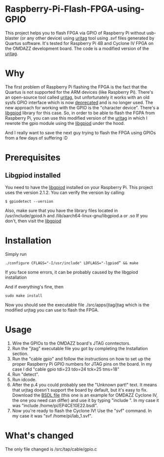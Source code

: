 # Raspberry-Pi-Flash-FPGA-using-GPIO

This project helps you to flash FPGA via GPIO of Raspberry Pi without usb-blaster (or any other device) using [urjtag](https://sourceforge.net/projects/urjtag/) tool using .svf files generated by Quartus software.
It's tested for Raspberry Pi 4B and Cyclone IV FPGA on the OMDAZZ development board.
The code is a modified version of the [urjtag](https://sourceforge.net/projects/urjtag/).

# Why

The first problem of Raspberry Pi flashing the FPGA is the fact that the Quartus is not supported for the ARM devices (like Raspberry Pi).
There's an open-source tool called [urjtag](https://sourceforge.net/projects/urjtag/), but unfortunately it works with an old sysfs GPIO interface which is now [deprecated](https://www.thegoodpenguin.co.uk/blog/stop-using-sys-class-gpio-its-deprecated/) and is no longer used. The new approach for working with the GPIO is the "character device". There's a [libgpiod](https://github.com/brgl/libgpiod/blob/master/README) library for this case.
So, in order to be able to flash the FGPA from Raspberry Pi, you can use this modified version of the [urjtag](https://sourceforge.net/projects/urjtag/) in which I rewrote the gpio module using the [libgpiod](https://github.com/brgl/libgpiod/blob/master/README) under the hood.

And I really want to save the next guy trying to flash the FPGA using GPIOs from a few days of suffering :D

# Prerequisites

## Libgpiod installed

You need to have the [libgpiod](https://github.com/brgl/libgpiod/blob/master/README) installed on your Raspberry Pi. This project uses the version 2.1.2. You can verify the version by calling:

```
$ gpiodetect --version
```

Also, make sure that you have the library files located in /usr/include/gpiod.h and /lib/aarch64-linux-gnu/libgpiod.a or .so
If you don't, then visit the [libgpiod](https://github.com/brgl/libgpiod/blob/master/README)

# Installation

Simply run

```
./configure CFLAGS="-I/usr/include" LDFLAGS="-lgpiod” && make
```

If you face some errors, it can be probably caused by the libgpiod installation

And if everything's fine, then

```
sudo make install
```

Now you should see the executable file ./src/apps/jtag/jtag which is the modified urjtag you can use to flash the FPGA.

# Usage

1. Wire the GPIOs to the OMDAZZ board's JTAG conntectors.
2. Run the "jtag" executable file you got by completing the Installation section.
3. Run the "cable gpio" and follow the instructions on how to set up the proper Raspberry Pi GPIO numbers for JTAG pins on the board. In my case I did "cable gpio tdi=23 tdo=24 tck=25 tms=18"
4. Run "detect".
5. Run idcode.
6. After the p.4 you could probably see the "Unknown part!" text. It means that urjtag doesn't support the board by default, but it's easy to fix. Download the [BSDL file](https://bsdl.info/download.htm?sid=4613df0d1112445b88ca59b002289d77) (this one is an example for OMDAZZ Cyclone IV, the one you need can differ) and use it by typing "include <PATH>". In my case it was "include /home/pi/EP4CE10E22.bsdl".
7. Now you're ready to flash the Cyclone IV! Use the "svf" command. In my case it was "svf /home/pi/lab_1.svf".

# What's changed

The only file changed is /src/tap/cable/gpio.c
